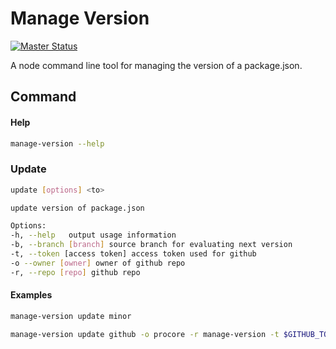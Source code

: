 # Manage Version

[![Master
Status](https://circleci.com/gh/procore/manage-version.png?circle-token=99c10f0c2b5fb6ad3c0b96974469ad1b12d95c25)](https://circleci.com/gh/procore/manage-version/tree/master)

A node command line tool for managing the version of a package.json.

## Command 
#### Help
```bash
manage-version --help
```
### Update
```bash
update [options] <to>

update version of package.json

Options:
-h, --help   output usage information
-b, --branch [branch] source branch for evaluating next version
-t, --token [access token] access token used for github
-o --owner [owner] owner of github repo
-r, --repo [repo] github repo
```

#### Examples
```bash
manage-version update minor
```
```bash
manage-version update github -o procore -r manage-version -t $GITHUB_TOKEN -n ${CIRCLE_PULL_REQUEST##*/}
```
